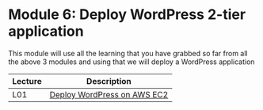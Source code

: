 # Module 6: Deploy WordPress 2-tier application
This module will use all the learning that you have grabbed so far from all the above 3 modules and using that we will deploy a WordPress application 

| Lecture |   Description  |
|---------|----------------|
|  L01    | [Deploy WordPress on AWS EC2](L01-Wordpress-2-tier.md)  |
